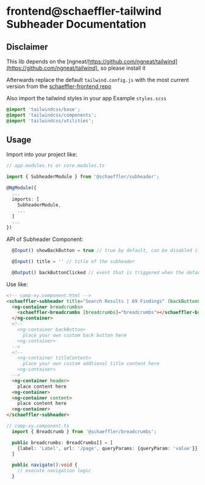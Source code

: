# frontend@schaeffler-tailwind Subheader Documentation

## Disclaimer
This lib depends on the [ngneat/https://github.com/ngneat/tailwind](https://github.com/ngneat/tailwind), so please install it

Afterwards replace the default `tailwind.config.js` with the most current version from the [schaeffler-frontend repo](https://gitlab.schaeffler.com/frontend-schaeffler/schaeffler-frontend/-/blob/master/tailwind.config.js)

Also import the tailwind styles in your app
Example `styles.scss`
``` scss
@import 'tailwindcss/base';
@import 'tailwindcss/components';
@import 'tailwindcss/utilities';
```

## Usage

Import into your project like:

```typescript
// app.modules.ts or core.modules.ts

import { SubheaderModule } from '@schaeffler/subheader';

@NgModule({
  ...
  imports: [
    SubheaderModule,
    ...
  ]
  ...
})
```

API of Subheader Component:

```typescript
  @Input() showBackButton = true // true by default, can be disabled if you want to pass in your own custom backButton via `ng-container`

  @Input() title = '' // title of the subheader

  @Output() backButtonClicked // event that is triggered when the default backButton is clicked, only emitted if @Input() showBackButton = true
```

Use like:

```html
<!-- comp-xy.component.html -->
<schaeffler-subheader title="Search Results | 69 Findings" (backButtonClicked)="navigate()">
  <ng-container breadcrumbs>
    <schaeffler-breadcrumbs [breadcrumbs]="breadcrumbs"></schaeffler-breadcrumbs>
  </ng-container>
  <!-- 
    <ng-container backButton>
      place your own custom back button here
    <ng-container>
  -->
  <!-- 
    <ng-container titleContent>
      place your own custom addtional title content here
    <ng-container>
  -->
  <ng-container header>
    place content here
  <ng-container>
  <ng-container content>
    place content here
  <ng-container>
</schaeffler-subheader>
```

```typescript
// comp-xy.component.ts
  import { Breadcrumb } from '@schaeffler/breadcrumbs';

  public breadcrumbs: BreadCrumbs[] = [
    {label: 'Label', url: '/page', queryParams: {queryParam: 'value'}}
  ]

  public navigate():void {
    // execute navigation logic
  }
```